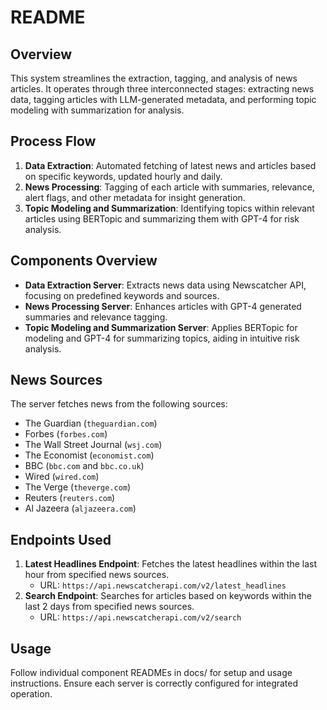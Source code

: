 # README

## Overview
This system streamlines the extraction, tagging, and analysis of news articles. It operates through three interconnected stages: extracting news data, tagging articles with LLM-generated metadata, and performing topic modeling with summarization for analysis.

## Process Flow
1. **Data Extraction**: Automated fetching of latest news and articles based on specific keywords, updated hourly and daily.
2. **News Processing**: Tagging of each article with summaries, relevance, alert flags, and other metadata for insight generation.
3. **Topic Modeling and Summarization**: Identifying topics within relevant articles using BERTopic and summarizing them with GPT-4 for risk analysis.

## Components Overview
- **Data Extraction Server**: Extracts news data using Newscatcher API, focusing on predefined keywords and sources.
- **News Processing Server**: Enhances articles with GPT-4 generated summaries and relevance tagging.
- **Topic Modeling and Summarization Server**: Applies BERTopic for modeling and GPT-4 for summarizing topics, aiding in intuitive risk analysis.

## News Sources
The server fetches news from the following sources:
- The Guardian (`theguardian.com`)
- Forbes (`forbes.com`)
- The Wall Street Journal (`wsj.com`)
- The Economist (`economist.com`)
- BBC (`bbc.com` and `bbc.co.uk`)
- Wired (`wired.com`)
- The Verge (`theverge.com`)
- Reuters (`reuters.com`)
- Al Jazeera (`aljazeera.com`)

## Endpoints Used
1. **Latest Headlines Endpoint**: Fetches the latest headlines within the last hour from specified news sources.
   - URL: `https://api.newscatcherapi.com/v2/latest_headlines`
2. **Search Endpoint**: Searches for articles based on keywords within the last 2 days from specified news sources.
   - URL: `https://api.newscatcherapi.com/v2/search`

## Usage
Follow individual component READMEs in docs/ for setup and usage instructions. Ensure each server is correctly configured for integrated operation.
